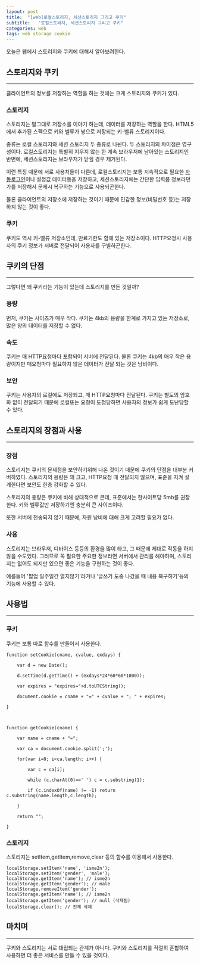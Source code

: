 ```yaml
---
layout: post
title:  "[web]로컬스토리지, 세션스토리지 그리고 쿠키"
subtitle:   "로컬스토리지, 세션스토리지 그리고 쿠키"
categories: web
tags: web storage cookie
---
```


오늘은 웹에서 스토리지와 쿠키에 대해서 알아보려한다.

## 스토리지와 쿠키

---

클라이언트의 정보를 저장하는 역할을 하는 것에는 크게 스토리지와 쿠키가 있다.

### 스토리지

스토리지는 말그대로 저장소를 이야기 하는데, 데이터를 저장하는 역할을 한다. HTML5에서 추가된 스펙으로 키와 벨류가 쌍으로 저장되는 키-벨류 스토리지이다.

종류는 로컬 스토리지와 세션 스토리지 두 종류로 나뉜다. 두 스토리지의 차이점은 영구성이다. 로컬스토리지는 특별히 지우지 않는 한 계속 브라우저에 남아있는 스토리지인 반면에, 세션스토리지는 브라우저가 닫힐 경우 제거된다.

이런 특징 때문에 서로 사용처들이 다른데, 로컬스토리지는 보통 지속적으로 필요한 [자동로그인](https://isme2n.github.io/web/2017/06/13/security-remember-me/)이나 설정값 데이터등을 저장하고, 세션스토리지에는 간단한 입력폼 정보라던가를 저장해서 문제시 복구하는 기능으로 사용되곤한다.

물론 클라이언트의 저장소에 저장하는 것이기 때문에 민감한 정보(비밀번호 등)는 저장하지 않는 것이 좋다.

### 쿠키

쿠키도 역시 키-벨류 저장소인데, 만료기한도 함께 있는 저장소이다. HTTP요청시 사용자의 쿠키 정보가 서버로 전달되어 사용자를 구별하곤한다.

## 쿠키의 단점

---

그렇다면 왜 쿠키라는 기능이 있는데 스토리지를 만든 것일까?

### 용량

먼저, 쿠키는 사이즈가 매우 작다. 쿠키는 4kb의 용량을 한계로 가지고 있는 저장소로, 많은 양의 데이터를 저장할 수 없다.

### 속도

쿠키는 매 HTTP요청마다 포함되어 서버에 전달된다. 물론 쿠키는 4kb의 매우 작은 용량이지만 매요청마다 필요하지 않은 데이터가 전달 되는 것은 낭비이다.

### 보안

쿠키는 사용자의 로컬에도 저장되고, 매 HTTP요청마다 전달된다. 쿠키는 별도의 암호화 없이 전달되기 때문에 로컬또는 요청이 도청당하면 사용자의 정보가 쉽게 도난당할 수 있다.

## 스토리지의 장점과 사용

---

### 장점

스토리지는 쿠키의 문제점을 보안하기위해 나온 것이기 때문에 쿠키의 단점을 대부분 커버하였다. 스토리지의 용량은 꽤 크고, HTTP요청 때 전달되지 않으며, 표준을 지켜 설계한다면 보안도 한층 강화할 수 있다.

스토리지의 용량은 쿠키에 비해 상대적으로 큰데, 표준에서는 한사이트당 5mb를 권장한다. 키와 벨류값만 저장하기엔 충분히 큰 사이즈이다.

또한 서버에 전송되지 않기 때문에, 자원 낭비에 대해 크게 고려할 필요가 없다.

### 사용

스토리지는 브라우저, 디바이스 등등의 환경을 많이 타고, 그 때문에 제대로 작동을 하지 않을 수도있다. 그러므로 꼭 필요한 주요한 정보라면 서버에서 관리를 해야하며, 스토리지는 없어도 되지만 있으면 좋은 기능을 구현하는 것이 좋다.

예를들어 '팝업 일주일간 열지않기'라거나 '글쓰기 도중 나갔을 때 내용 복구하기'등의 기능에 사용할 수 있다.

## 사용법

---

### 쿠키

쿠키는 보통 따로 함수를 만들어서 사용한다.

```
function setCookie(cname, cvalue, exdays) {

    var d = new Date();

    d.setTime(d.getTime() + (exdays*24*60*60*1000));

    var expires = "expires="+d.toUTCString();

    document.cookie = cname + "=" + cvalue + "; " + expires;

}



function getCookie(cname) {

    var name = cname + "=";

    var ca = document.cookie.split(';');

    for(var i=0; i<ca.length; i++) {

        var c = ca[i];

        while (c.charAt(0)==' ') c = c.substring(1);

        if (c.indexOf(name) != -1) return c.substring(name.length,c.length);

    }

    return "";

}

```

### 스토리지

스토리지는 setItem,getItem,remove,clear 등의 함수를 이용해서 사용한다.

```
localStorage.setItem('name', 'isme2n');
localStorage.setItem('gender', 'male');
localStorage.getItem('name'); // isme2n
localStorage.getItem('gender'); // male
localStorage.removeItem('gender');
localStorage.getItem('name'); // isme2n
localStorage.getItem('gender'); // null (삭제됨)
localStorage.clear(); // 전체 삭제
```

## 마치며

---

쿠키와 스토리지는 서로 대립되는 관계가 아니다. 쿠키와 스토리지를 적절히 혼합하여 사용하면 더 좋은 서비스를 만들 수 있을 것이다.
